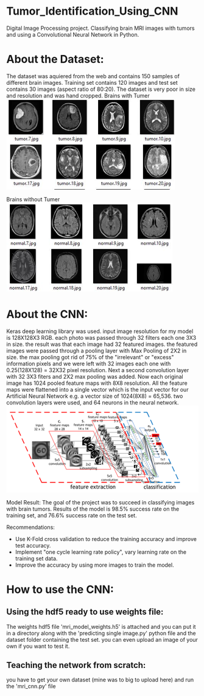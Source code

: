 # Tumor_Identification_Using_CNN
Digital Image Processing project.
Classifying brain MRI images with tumors and using a Convolutional Neural Network in Python. 

# About the Dataset:
The dataset was aquiered from the web and contains 150 samples of different brain images.
Training set contains 120 images and test set contains 30 images (aspect ratio of 80:20).
The dataset is very poor in size and resolution and was hand cropped.
Brains with Tumer 
![picture alt](https://github.com/amitsason/brain_MRI_CNN/blob/master/readme%20images/tumorExmple.JPG)


Brains without Tumer 
![picture alt](https://github.com/amitsason/brain_MRI_CNN/blob/master/readme%20images/normalExample.JPG)


# About the CNN:
Keras deep learning library was used.
input image resolution for my model is 128X128X3 RGB.
each photo was passed through 32 filters each one 3X3 in size. the result was that each image had 32 featured images.
the featured images were passed through a pooling layer with Max Pooling of 2X2 in size. the max pooling got rid of 75% of the "irrelevant" or "excess" information pixels and we were left with 32 images each one with 0.25(128X128) = 32X32 pixel resolution.
Next a second convolution layer with 32 3X3 fiters and 2X2 max pooling was added. Now each original image has 1024 pooled feature maps with 8X8 resolution. All the feature maps were flattened into a single vector which is the input vector for our Artificial Neural Network e.g. a vector size of 1024(8X8) = 65,536.
two convolution layers were used, and 64 neurons in the neural network.
![picture alt](https://github.com/amitsason/brain_MRI_CNN/blob/master/readme%20images/convolutional_neural_network.png)

Model Result:
The goal of the project was to succeed in classifying images with brain tumors.
Results of the model is 98.5% success rate on the training set, and 76.6% success rate on the test set.


Recommendations:
* Use K-Fold cross validation to reduce the training accuracy and improve test accuracy.
* Implement "one cycle learning rate policy", vary learning rate on the training set data.
* Improve the accuracy by using more images to train the model.

# How to use the CNN:

## Using the hdf5 ready to use weights file:
The weights hdf5 file 'mri_model_weights.h5' is attached and you can put it in a directory along with the 'predicting single image.py'
python file and the dataset folder containing the test set.
you can even upload an image of your own if you want to test it.


## Teaching the network from scratch:
you have to get your own dataset (mine was to big to upload here)
and run the 'mri_cnn.py' file